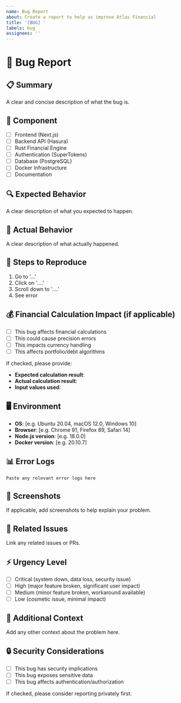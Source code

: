 ```yaml
---
name: Bug Report
about: Create a report to help us improve Atlas Financial
title: '[BUG] '
labels: bug
assignees: ''
---
```


# 🐛 Bug Report

## 📋 Summary
A clear and concise description of what the bug is.

## 🎯 Component
- [ ] Frontend (Next.js)
- [ ] Backend API (Hasura)
- [ ] Rust Financial Engine
- [ ] Authentication (SuperTokens)
- [ ] Database (PostgreSQL)
- [ ] Docker Infrastructure
- [ ] Documentation

## 🔍 Expected Behavior
A clear description of what you expected to happen.

## 🚨 Actual Behavior
A clear description of what actually happened.

## 🧪 Steps to Reproduce
1. Go to '...'
2. Click on '....'
3. Scroll down to '....'
4. See error

## 💰 Financial Calculation Impact (if applicable)
- [ ] This bug affects financial calculations
- [ ] This could cause precision errors
- [ ] This impacts currency handling
- [ ] This affects portfolio/debt algorithms

If checked, please provide:
- **Expected calculation result**: 
- **Actual calculation result**: 
- **Input values used**: 

## 🖥️ Environment
- **OS**: [e.g. Ubuntu 20.04, macOS 12.0, Windows 10]
- **Browser**: [e.g. Chrome 91, Firefox 89, Safari 14]
- **Node.js version**: [e.g. 18.0.0]
- **Docker version**: [e.g. 20.10.7]

## 📊 Error Logs
```
Paste any relevant error logs here
```

## 📸 Screenshots
If applicable, add screenshots to help explain your problem.

## 🔗 Related Issues
Link any related issues or PRs.

## ⚡ Urgency Level
- [ ] Critical (system down, data loss, security issue)
- [ ] High (major feature broken, significant user impact)
- [ ] Medium (minor feature broken, workaround available)
- [ ] Low (cosmetic issue, minimal impact)

## 🧰 Additional Context
Add any other context about the problem here.

## 🔒 Security Considerations
- [ ] This bug has security implications
- [ ] This bug exposes sensitive data
- [ ] This bug affects authentication/authorization

If checked, please consider reporting privately first.